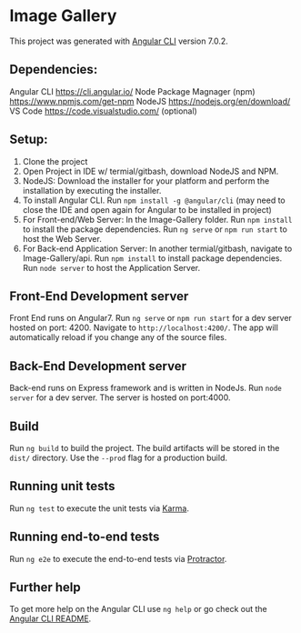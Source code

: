 # Image Gallery

This project was generated with [Angular CLI](https://github.com/angular/angular-cli) version 7.0.2.

## Dependencies: 

Angular CLI https://cli.angular.io/
Node Package Magnager (npm) https://www.npmjs.com/get-npm
NodeJS https://nodejs.org/en/download/
VS Code https://code.visualstudio.com/ (optional)

## Setup:

1. Clone the project
2. Open Project in IDE w/ termial/gitbash, download NodeJS and NPM.
3. NodeJS: Download the installer for your platform and perform the installation by executing the installer.
4. To install Angular CLI. Run `npm install -g @angular/cli` (may need to close the IDE and open again for Angular to be installed in project)
5. For Front-end/Web Server: In the Image-Gallery folder. Run `npm install` to install the package dependencies. Run `ng serve` or `npm run start` to host the Web Server.
6. For Back-end Application Server: In another termial/gitbash, navigate to Image-Gallery/api. Run `npm install` to install package dependencies. Run  `node server` to host the Application Server.

## Front-End Development server

Front End runs on Angular7. Run `ng serve` or `npm run start`  for a dev server hosted on port: 4200. Navigate to `http://localhost:4200/`. The app will automatically reload if you change any of the source files.

## Back-End Development server

Back-end runs on Express framework and is written in NodeJs. Run `node server` for a dev server. The server is hosted on port:4000.

## Build

Run `ng build` to build the project. The build artifacts will be stored in the `dist/` directory. Use the `--prod` flag for a production build.

## Running unit tests

Run `ng test` to execute the unit tests via [Karma](https://karma-runner.github.io).

## Running end-to-end tests

Run `ng e2e` to execute the end-to-end tests via [Protractor](http://www.protractortest.org/).

## Further help

To get more help on the Angular CLI use `ng help` or go check out the [Angular CLI README](https://github.com/angular/angular-cli/blob/master/README.md).
